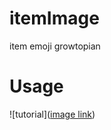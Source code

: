 # itemImage
item emoji growtopian


# Usage
![tutorial]([image link](https://cdn.discordapp.com/attachments/985689423796666419/1109802144741212190/code.png))
